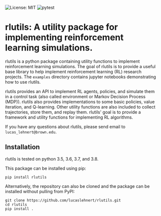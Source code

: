 ![License: MIT](https://img.shields.io/badge/License-MIT-yellow.svg)
![pytest](https://github.com/lucaslehnert/rlutils/workflows/pytest/badge.svg)

# rlutils: A utility package for implementing reinforcement learning simulations.

rlutils is a python package containing utility functions to implement reinforcement learning simulations. 
The goal of rlutils is to provide a useful base library to help implement reinforcement learning (RL) research projects.
The `examples` directory contains jupyter notebooks demonstrating how to use rlutils.

rlutils provides an API to implement RL agents, policies, and simulate them in a control task (also called environment or Markov Decision Process (MDP)). rlutils also provides implementations to some basic policies, value iteration, and Q-learning. Other utility functions are also included to collect trajectories, store them, and replay them.
rlutils' goal is to provide a framework and utility functions for implementing RL algorithms.

If you have any questions about rlutils, please send email to `lucas_lehnert@brown.edu`.

## Installation

rlutils is tested on python 3.5, 3.6, 3.7, and 3.8.

This package can be installed using pip:

```
pip install rlutils
```

Alternatively, the repository can also be cloned and the package can be installed without pulling from PyPI:

```
git clone https://github.com/lucaslehnert/rlutils.git
cd rlutils
pip install .
```
